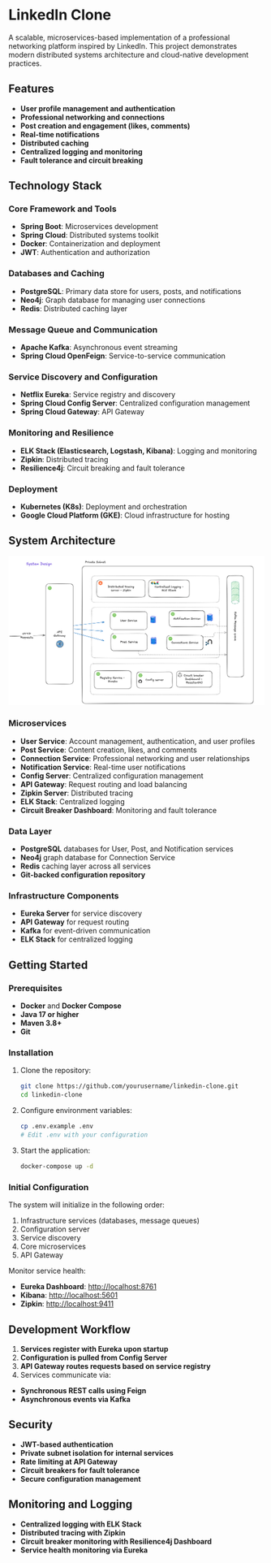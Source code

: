 # LinkedIn Clone

A scalable, microservices-based implementation of a professional networking platform inspired by LinkedIn. This project
demonstrates modern distributed systems architecture and cloud-native development practices.

## Features

- **User profile management and authentication**
- **Professional networking and connections**
- **Post creation and engagement (likes, comments)**
- **Real-time notifications**
- **Distributed caching**
- **Centralized logging and monitoring**
- **Fault tolerance and circuit breaking**

## Technology Stack

### Core Framework and Tools

- **Spring Boot**: Microservices development
- **Spring Cloud**: Distributed systems toolkit
- **Docker**: Containerization and deployment
- **JWT**: Authentication and authorization

### Databases and Caching

- **PostgreSQL**: Primary data store for users, posts, and notifications
- **Neo4j**: Graph database for managing user connections
- **Redis**: Distributed caching layer

### Message Queue and Communication

- **Apache Kafka**: Asynchronous event streaming
- **Spring Cloud OpenFeign**: Service-to-service communication

### Service Discovery and Configuration

- **Netflix Eureka**: Service registry and discovery
- **Spring Cloud Config Server**: Centralized configuration management
- **Spring Cloud Gateway**: API Gateway

### Monitoring and Resilience

- **ELK Stack (Elasticsearch, Logstash, Kibana)**: Logging and monitoring
- **Zipkin**: Distributed tracing
- **Resilience4j**: Circuit breaking and fault tolerance

### Deployment

- **Kubernetes (K8s)**: Deployment and orchestration
- **Google Cloud Platform (GKE)**: Cloud infrastructure for hosting

## System Architecture

![Architecture Diagram](images/System_Design.png)

### Microservices

- **User Service**: Account management, authentication, and user profiles
- **Post Service**: Content creation, likes, and comments
- **Connection Service**: Professional networking and user relationships
- **Notification Service**: Real-time user notifications
- **Config Server**: Centralized configuration management
- **API Gateway**: Request routing and load balancing
- **Zipkin Server**: Distributed tracing
- **ELK Stack**: Centralized logging
- **Circuit Breaker Dashboard**: Monitoring and fault tolerance

### Data Layer

- **PostgreSQL** databases for User, Post, and Notification services
- **Neo4j** graph database for Connection Service
- **Redis** caching layer across all services
- **Git-backed configuration repository**

### Infrastructure Components

- **Eureka Server** for service discovery
- **API Gateway** for request routing
- **Kafka** for event-driven communication
- **ELK Stack** for centralized logging

## Getting Started

### Prerequisites

- **Docker** and **Docker Compose**
- **Java 17 or higher**
- **Maven 3.8+**
- **Git**

### Installation

1. Clone the repository:

   ```bash
   git clone https://github.com/yourusername/linkedin-clone.git
   cd linkedin-clone
   ```

2. Configure environment variables:

   ```bash
   cp .env.example .env
   # Edit .env with your configuration
   ```

3. Start the application:

   ```bash
   docker-compose up -d
   ```

### Initial Configuration

The system will initialize in the following order:

1. Infrastructure services (databases, message queues)
2. Configuration server
3. Service discovery
4. Core microservices
5. API Gateway

Monitor service health:

- **Eureka Dashboard**: [http://localhost:8761](http://localhost:8761)
- **Kibana**: [http://localhost:5601](http://localhost:5601)
- **Zipkin**: [http://localhost:9411](http://localhost:9411)

## Development Workflow

1. **Services register with Eureka upon startup**
2. **Configuration is pulled from Config Server**
3. **API Gateway routes requests based on service registry**
4. Services communicate via:

- **Synchronous REST calls using Feign**
- **Asynchronous events via Kafka**

## Security

- **JWT-based authentication**
- **Private subnet isolation for internal services**
- **Rate limiting at API Gateway**
- **Circuit breakers for fault tolerance**
- **Secure configuration management**

## Monitoring and Logging

- **Centralized logging with ELK Stack**
- **Distributed tracing with Zipkin**
- **Circuit breaker monitoring with Resilience4j Dashboard**
- **Service health monitoring via Eureka**


